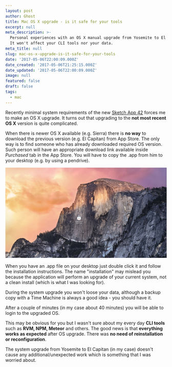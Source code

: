```yaml
---
layout: post
author: Ghost
title: Mac OS X upgrade - is it safe for your tools
excerpt: null
meta_description: >-
  Personal experiences with an OS X manual upgrade from Yosemite to El Capitan.
  It won't affect your CLI tools nor your data.
meta_title: null
slug: mac-os-x-upgrade-is-it-safe-for-your-tools
date: '2017-05-06T22:00:09.000Z'
date_created: '2017-05-06T21:25:15.000Z'
date_updated: '2017-05-06T22:00:09.000Z'
image: null
featured: false
draft: false
tags:
  - mac
---
```

Recently minimal system requirements of the new [Sketch App 42](https://www.sketchapp.com/updates/#version-42) forces me to make an OS X upgrade. It turns out that upgrading to the **not most recent OS X** version is quite complicated.

When there is newer OS X available (e.g. Sierra) there is **no way** to download the previous version (e.g. El Capitan) from App Store. The only way is to find someone who has already downloaded required OS version. Such person will have an appropriate download link available inside *Purchased* tab in the App Store. You will have to copy the .app from him to your desktop (e.g. by using a pendrive).

![El Capitan icon on desktop](./img/screen-shot-2017-05-06-at-19.48.31.jpg)

When you have an .app file on your desktop just double click it and follow the installation instructions. The name "installation" may mislead you because the application will perform an upgrade of your current system, not a clean install (which is what I was looking for).

During the system upgrade you won't loose your data, although a backup copy with a Time Machine is always a good idea - you should have it.

After a couple of minutes (in my case about 40 minutes) you will be able to login to the upgraded OS.

This may be obvious for you but I wasn't sure about my every day **CLI tools** such as **RVM, NPM, Meteor** and others. The good news is that **everything works as expected** after OS upgrade. There was **no need of reinstallation or reconfiguration**.

The system upgrade from Yosemite to El Capitan (in my case) doesn't cause any additional/unexpected work which is something that I was worried about.
